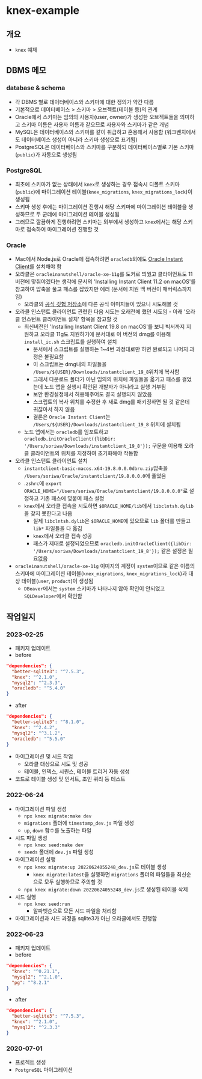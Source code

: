 # knex-example

## 개요
- `knex` 예제 

## DBMS 메모
### database & schema
- 각 DBMS 별로 데이터베이스와 스키마에 대한 정의가 약간 다름
- 기본적으로 데이터베이스 > 스키마 > 오브젝트(테이블 등)의 관계
- Oracle에서 스키마는 임의의 사용자(user, owner)가 생성한 오브젝트들을 의미하고 스키마 이름은 사용자 이름과 같으므로 사용자와 스키마가 같은 개념
- MySQL은 데이터베이스와 스키마를 같이 취급하고 혼용해서 사용함 (워크벤치에서도 데이터베이스 생성이 아니라 스키마 생성으로 표기됨)
- PostgreSQL은 데이터베이스와 스키마를 구분하되 데이터베이스별로 기본 스키마(`public`)가 자동으로 생성됨
### PostgreSQL
- 최초에 스키마가 없는 상태에서 `knex`로 생성하는 경우 접속시 디폴트 스키마(`public`)에 마이그레이션 테이블(`knex_migrations`, `knex_migrations_lock`)이 생성됨
- 스키마 생성 후에는 마이그레이션 진행시 해당 스키마에 마이그레이션 테이블을 생성하므로 두 군데에 마이그레이션 테이블 생성됨
- 그러므로 깔끔하게 진행하려면 스키마는 외부에서 생성하고 `knex`에서는 해당 스키마로 접속하여 마이그레이션 진행할 것
### Oracle
- Mac에서 Node.js로 Oracle에 접속하려면 `oracledb`외에도 [Oracle Instant Client](https://www.oracle.com/database/technologies/instant-client/macos-intel-x86-downloads.html)를 설치해야 함
- 오라클은 `oracleinanutshell/oracle-xe-11g`를 도커로 띄웠고 클라이언트도 11버전에 맞춰야겠다는 생각에 문서의 'Installing Instant Client 11.2 on macOS'를 참고하여 압축을 풀고 패스를 잡았지만 에러 (문서에 지원 맥 버전이 매버릭스까지임)
  - 오라클의 [공식 깃헙 저장소](https://github.com/oracle/docker-images)에 다른 공식 이미지들이 있으니 시도해볼 것
- 오라클 인스턴트 클라이언트 관련한 다음 시도는 오래전에 했던 시도임 - 아래 '오라클 인스턴트 클라이언트 설치' 항목을 참고할 것
  - 최신버전인 'Installing Instant Client 19.8 on macOS'를 보니 빅서까지 지원하고 오라클 11g도 지원하기에 문서대로 이 버전의 dmg를 이용해 `install_ic.sh` 스크립트를 실행하여 설치
    - 문서에서 스크립트를 실행하는 1~4번 과정대로만 하면 완료되고 나머지 과정은 불필요함
    - 이 스크립트는 dmg내의 파일들을 `/Users/${USER}/Downloads/instantclient_19_8`위치에 복사함
    - 그래서 다운로드 폴더가 아닌 임의의 위치에 파일들을 옮기고 패스를 걸었는데 노드 앱을 실행시 확인된 개발자가 아니라고 실행 거부됨 
    - 보안 환경설정에서 허용해주어도 결국 실행되지 않았음
    - 스크립트의 복사 위치를 수정한 후 새로 dmg를 패키징하면 될 것 같은데 귀찮아서 하지 않음
    - 결론은 `Oracle Instant Client`는 `/Users/${USER}/Downloads/instantclient_19_8` 위치에 설치됨
  - 노드 앱에서는 `oracledb`를 임포트하고 `oracledb.initOracleClient({libDir: '/Users/soriwa/Downloads/instantclient_19_8'});` 구문을 이용해 오라클 클라이언트의 위치를 지정하여 초기화해야 작동함
- 오라클 인스턴트 클라이언트 설치
  - `instantclient-basic-macos.x64-19.8.0.0.0dbru.zip`압축을 `/Users/soriwa/Oracle/instantclient/19.8.0.0.0`에 풀었음
  - .`zshrc`에 `export ORACLE_HOME="/Users/soriwa/Oracle/instantclient/19.8.0.0.0"`로 설정하고 기존 패스에 덫붙여 패스 설정
  - `knex`에서 오라클 접속을 시도하면 `$ORACLE_HOME/lib`에서 `libclntsh.dylib`을 찾지 못한다고 나옴
    - 실제 `libclntsh.dylib`은 `$ORACLE_HOME`에 있으므로 `lib` 폴더를 만들고 `lib*` 파일들을 다 옮김
    - `knex`에서 오라클 접속 성공
    - 패스가 제대로 설정되었으므로 `oracledb.initOracleClient({libDir: '/Users/soriwa/Downloads/instantclient_19_8'});` 같은 설정은 필요없음
- `oracleinanutshell/oracle-xe-11g` 이미지의 계정이 `system`이므로 같은 이름의 스키마에 마이그레이션 테이블(`knex_migrations`, `knex_migrations_lock`)과 대상 테이블(`user`, `product`)이 생성됨
  - `DBeaver`에서는 `system` 스키마가 나타나지 않아 확인이 안되었고 `SQLDeveloper`에서 확인함
## 작업일지
### 2023-02-25
- 패키지 업데이트
- before
```json
"dependencies": {
  "better-sqlite3": "^7.5.3",
  "knex": "^2.1.0",
  "mysql2": "^2.3.3",
  "oracledb": "^5.4.0"
}
```
- after
```json
"dependencies": {
  "better-sqlite3": "^8.1.0",
  "knex": "^2.4.2",
  "mysql2": "^3.1.2",
  "oracledb": "^5.5.0"
}
```
- 마이그레이션 및 시드 작업
  - 오라클 대상으로 시도 및 성공
  - 테이블, 인덱스, 시퀀스, 테이블 트리거 자동 생성
- 코드로 테이블 생성 및 인서트, 조인 쿼리 등 테스트 
### 2022-06-24
- 마이그레이션 파일 생성
  - `npx knex migrate:make dev`
  - `migrations` 폴더에 `timestamp_dev.js` 파일 생성
  - `up`, `down` 함수를 노출하는 파일
- 시드 파일 생성
  - `npx knex seed:make dev`
  - `seeds` 폴더에 `dev.js` 파일 생성
- 마이그레이션 실행
  - `npx knex migrate:up 20220624055248_dev.js`로 테이블 생성
    - `knex migrate:latest`을 실행하면 `migrations` 폴더의 파일들을 최신순으로 모두 실행하므로 주의할 것
  - `npx knex migrate:down 20220624055248_dev.js`로 생성된 테이블 삭제
- 시드 실행
  - `npx knex seed:run`
    - 알파벳순으로 모든 시드 파일을 처리함
- 마이그레이션과 시드 과정을 sqlite3가 아닌 오라클에서도 진행함
### 2022-06-23
- 패키지 업데이트
- before
```json
"dependencies": {
  "knex": "^0.21.1",
  "mysql2": "^2.1.0",
  "pg": "^8.2.1"
}
```
- after
```json
"dependencies": {
  "better-sqlite3": "^7.5.3",
  "knex": "^2.1.0",
  "mysql2": "^2.3.3"
}
```
### 2020-07-01
- 프로젝트 생성
- `PostgreSQL` 마이그레이션 
